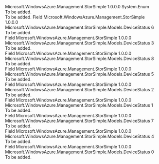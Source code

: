 <Type Name="DeviceStatus" FullName="Microsoft.WindowsAzure.Management.StorSimple.Models.DeviceStatus">
  <TypeSignature Language="C#" Value="public enum DeviceStatus" />
  <TypeSignature Language="ILAsm" Value=".class public auto ansi sealed DeviceStatus extends System.Enum" />
  <TypeSignature Language="DocId" Value="T:Microsoft.WindowsAzure.Management.StorSimple.Models.DeviceStatus" />
  <TypeSignature Language="VB.NET" Value="Public Enum DeviceStatus" />
  <TypeSignature Language="F#" Value="type DeviceStatus = " />
  <AssemblyInfo>
    <AssemblyName>Microsoft.WindowsAzure.Management.StorSimple</AssemblyName>
    <AssemblyVersion>1.0.0.0</AssemblyVersion>
  </AssemblyInfo>
  <Base>
    <BaseTypeName>System.Enum</BaseTypeName>
  </Base>
  <Docs>
    <summary>To be added.</summary>
    <remarks>To be added.</remarks>
  </Docs>
  <Members>
    <Member MemberName="Creating">
      <MemberSignature Language="C#" Value="Creating" />
      <MemberSignature Language="ILAsm" Value=".field public static literal valuetype Microsoft.WindowsAzure.Management.StorSimple.Models.DeviceStatus Creating = int32(6)" />
      <MemberSignature Language="DocId" Value="F:Microsoft.WindowsAzure.Management.StorSimple.Models.DeviceStatus.Creating" />
      <MemberSignature Language="VB.NET" Value="Creating" />
      <MemberSignature Language="F#" Value="Creating = 6" Usage="Microsoft.WindowsAzure.Management.StorSimple.Models.DeviceStatus.Creating" />
      <MemberType>Field</MemberType>
      <AssemblyInfo>
        <AssemblyName>Microsoft.WindowsAzure.Management.StorSimple</AssemblyName>
        <AssemblyVersion>1.0.0.0</AssemblyVersion>
      </AssemblyInfo>
      <ReturnValue>
        <ReturnType>Microsoft.WindowsAzure.Management.StorSimple.Models.DeviceStatus</ReturnType>
      </ReturnValue>
      <MemberValue>6</MemberValue>
      <Docs>
        <summary>To be added.</summary>
      </Docs>
    </Member>
    <Member MemberName="Decommissioned">
      <MemberSignature Language="C#" Value="Decommissioned" />
      <MemberSignature Language="ILAsm" Value=".field public static literal valuetype Microsoft.WindowsAzure.Management.StorSimple.Models.DeviceStatus Decommissioned = int32(3)" />
      <MemberSignature Language="DocId" Value="F:Microsoft.WindowsAzure.Management.StorSimple.Models.DeviceStatus.Decommissioned" />
      <MemberSignature Language="VB.NET" Value="Decommissioned" />
      <MemberSignature Language="F#" Value="Decommissioned = 3" Usage="Microsoft.WindowsAzure.Management.StorSimple.Models.DeviceStatus.Decommissioned" />
      <MemberType>Field</MemberType>
      <AssemblyInfo>
        <AssemblyName>Microsoft.WindowsAzure.Management.StorSimple</AssemblyName>
        <AssemblyVersion>1.0.0.0</AssemblyVersion>
      </AssemblyInfo>
      <ReturnValue>
        <ReturnType>Microsoft.WindowsAzure.Management.StorSimple.Models.DeviceStatus</ReturnType>
      </ReturnValue>
      <MemberValue>3</MemberValue>
      <Docs>
        <summary>To be added.</summary>
      </Docs>
    </Member>
    <Member MemberName="Decommissioning">
      <MemberSignature Language="C#" Value="Decommissioning" />
      <MemberSignature Language="ILAsm" Value=".field public static literal valuetype Microsoft.WindowsAzure.Management.StorSimple.Models.DeviceStatus Decommissioning = int32(8)" />
      <MemberSignature Language="DocId" Value="F:Microsoft.WindowsAzure.Management.StorSimple.Models.DeviceStatus.Decommissioning" />
      <MemberSignature Language="VB.NET" Value="Decommissioning" />
      <MemberSignature Language="F#" Value="Decommissioning = 8" Usage="Microsoft.WindowsAzure.Management.StorSimple.Models.DeviceStatus.Decommissioning" />
      <MemberType>Field</MemberType>
      <AssemblyInfo>
        <AssemblyName>Microsoft.WindowsAzure.Management.StorSimple</AssemblyName>
        <AssemblyVersion>1.0.0.0</AssemblyVersion>
      </AssemblyInfo>
      <ReturnValue>
        <ReturnType>Microsoft.WindowsAzure.Management.StorSimple.Models.DeviceStatus</ReturnType>
      </ReturnValue>
      <MemberValue>8</MemberValue>
      <Docs>
        <summary>To be added.</summary>
      </Docs>
    </Member>
    <Member MemberName="MaintenanceMode">
      <MemberSignature Language="C#" Value="MaintenanceMode" />
      <MemberSignature Language="ILAsm" Value=".field public static literal valuetype Microsoft.WindowsAzure.Management.StorSimple.Models.DeviceStatus MaintenanceMode = int32(5)" />
      <MemberSignature Language="DocId" Value="F:Microsoft.WindowsAzure.Management.StorSimple.Models.DeviceStatus.MaintenanceMode" />
      <MemberSignature Language="VB.NET" Value="MaintenanceMode" />
      <MemberSignature Language="F#" Value="MaintenanceMode = 5" Usage="Microsoft.WindowsAzure.Management.StorSimple.Models.DeviceStatus.MaintenanceMode" />
      <MemberType>Field</MemberType>
      <AssemblyInfo>
        <AssemblyName>Microsoft.WindowsAzure.Management.StorSimple</AssemblyName>
        <AssemblyVersion>1.0.0.0</AssemblyVersion>
      </AssemblyInfo>
      <ReturnValue>
        <ReturnType>Microsoft.WindowsAzure.Management.StorSimple.Models.DeviceStatus</ReturnType>
      </ReturnValue>
      <MemberValue>5</MemberValue>
      <Docs>
        <summary>To be added.</summary>
      </Docs>
    </Member>
    <Member MemberName="Offline">
      <MemberSignature Language="C#" Value="Offline" />
      <MemberSignature Language="ILAsm" Value=".field public static literal valuetype Microsoft.WindowsAzure.Management.StorSimple.Models.DeviceStatus Offline = int32(2)" />
      <MemberSignature Language="DocId" Value="F:Microsoft.WindowsAzure.Management.StorSimple.Models.DeviceStatus.Offline" />
      <MemberSignature Language="VB.NET" Value="Offline" />
      <MemberSignature Language="F#" Value="Offline = 2" Usage="Microsoft.WindowsAzure.Management.StorSimple.Models.DeviceStatus.Offline" />
      <MemberType>Field</MemberType>
      <AssemblyInfo>
        <AssemblyName>Microsoft.WindowsAzure.Management.StorSimple</AssemblyName>
        <AssemblyVersion>1.0.0.0</AssemblyVersion>
      </AssemblyInfo>
      <ReturnValue>
        <ReturnType>Microsoft.WindowsAzure.Management.StorSimple.Models.DeviceStatus</ReturnType>
      </ReturnValue>
      <MemberValue>2</MemberValue>
      <Docs>
        <summary>To be added.</summary>
      </Docs>
    </Member>
    <Member MemberName="Online">
      <MemberSignature Language="C#" Value="Online" />
      <MemberSignature Language="ILAsm" Value=".field public static literal valuetype Microsoft.WindowsAzure.Management.StorSimple.Models.DeviceStatus Online = int32(1)" />
      <MemberSignature Language="DocId" Value="F:Microsoft.WindowsAzure.Management.StorSimple.Models.DeviceStatus.Online" />
      <MemberSignature Language="VB.NET" Value="Online" />
      <MemberSignature Language="F#" Value="Online = 1" Usage="Microsoft.WindowsAzure.Management.StorSimple.Models.DeviceStatus.Online" />
      <MemberType>Field</MemberType>
      <AssemblyInfo>
        <AssemblyName>Microsoft.WindowsAzure.Management.StorSimple</AssemblyName>
        <AssemblyVersion>1.0.0.0</AssemblyVersion>
      </AssemblyInfo>
      <ReturnValue>
        <ReturnType>Microsoft.WindowsAzure.Management.StorSimple.Models.DeviceStatus</ReturnType>
      </ReturnValue>
      <MemberValue>1</MemberValue>
      <Docs>
        <summary>To be added.</summary>
      </Docs>
    </Member>
    <Member MemberName="Provisioning">
      <MemberSignature Language="C#" Value="Provisioning" />
      <MemberSignature Language="ILAsm" Value=".field public static literal valuetype Microsoft.WindowsAzure.Management.StorSimple.Models.DeviceStatus Provisioning = int32(7)" />
      <MemberSignature Language="DocId" Value="F:Microsoft.WindowsAzure.Management.StorSimple.Models.DeviceStatus.Provisioning" />
      <MemberSignature Language="VB.NET" Value="Provisioning" />
      <MemberSignature Language="F#" Value="Provisioning = 7" Usage="Microsoft.WindowsAzure.Management.StorSimple.Models.DeviceStatus.Provisioning" />
      <MemberType>Field</MemberType>
      <AssemblyInfo>
        <AssemblyName>Microsoft.WindowsAzure.Management.StorSimple</AssemblyName>
        <AssemblyVersion>1.0.0.0</AssemblyVersion>
      </AssemblyInfo>
      <ReturnValue>
        <ReturnType>Microsoft.WindowsAzure.Management.StorSimple.Models.DeviceStatus</ReturnType>
      </ReturnValue>
      <MemberValue>7</MemberValue>
      <Docs>
        <summary>To be added.</summary>
      </Docs>
    </Member>
    <Member MemberName="RequiresAttention">
      <MemberSignature Language="C#" Value="RequiresAttention" />
      <MemberSignature Language="ILAsm" Value=".field public static literal valuetype Microsoft.WindowsAzure.Management.StorSimple.Models.DeviceStatus RequiresAttention = int32(4)" />
      <MemberSignature Language="DocId" Value="F:Microsoft.WindowsAzure.Management.StorSimple.Models.DeviceStatus.RequiresAttention" />
      <MemberSignature Language="VB.NET" Value="RequiresAttention" />
      <MemberSignature Language="F#" Value="RequiresAttention = 4" Usage="Microsoft.WindowsAzure.Management.StorSimple.Models.DeviceStatus.RequiresAttention" />
      <MemberType>Field</MemberType>
      <AssemblyInfo>
        <AssemblyName>Microsoft.WindowsAzure.Management.StorSimple</AssemblyName>
        <AssemblyVersion>1.0.0.0</AssemblyVersion>
      </AssemblyInfo>
      <ReturnValue>
        <ReturnType>Microsoft.WindowsAzure.Management.StorSimple.Models.DeviceStatus</ReturnType>
      </ReturnValue>
      <MemberValue>4</MemberValue>
      <Docs>
        <summary>To be added.</summary>
      </Docs>
    </Member>
    <Member MemberName="Unknown">
      <MemberSignature Language="C#" Value="Unknown" />
      <MemberSignature Language="ILAsm" Value=".field public static literal valuetype Microsoft.WindowsAzure.Management.StorSimple.Models.DeviceStatus Unknown = int32(0)" />
      <MemberSignature Language="DocId" Value="F:Microsoft.WindowsAzure.Management.StorSimple.Models.DeviceStatus.Unknown" />
      <MemberSignature Language="VB.NET" Value="Unknown" />
      <MemberSignature Language="F#" Value="Unknown = 0" Usage="Microsoft.WindowsAzure.Management.StorSimple.Models.DeviceStatus.Unknown" />
      <MemberType>Field</MemberType>
      <AssemblyInfo>
        <AssemblyName>Microsoft.WindowsAzure.Management.StorSimple</AssemblyName>
        <AssemblyVersion>1.0.0.0</AssemblyVersion>
      </AssemblyInfo>
      <ReturnValue>
        <ReturnType>Microsoft.WindowsAzure.Management.StorSimple.Models.DeviceStatus</ReturnType>
      </ReturnValue>
      <MemberValue>0</MemberValue>
      <Docs>
        <summary>To be added.</summary>
      </Docs>
    </Member>
  </Members>
</Type>